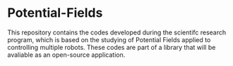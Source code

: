 # Potential-Fields
This repository contains the codes developed during the scientifc research program, which is based on the studying of Potential Fields applied to controlling multiple robots. These codes are part of a library that will be avaliable as an open-source application.
